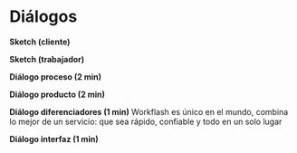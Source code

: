 
<h1>Diálogos</h1>

  **Sketch (cliente)** 

 
  **Sketch (trabajador)** 

 
  **Diálogo proceso (2 min)**

 
 **Diálogo producto (2 min)** 

 
**Diálogo diferenciadores (1 min)** 
Workflash es único en el mundo, combina lo mejor de un servicio: que sea rápido, confiable y todo en un solo lugar
 
**Diálogo interfaz (1 min)**

 

<!--stackedit_data:
eyJoaXN0b3J5IjpbLTU5MzU1Mzk0OSwtODI5NzA2OTY4XX0=
-->